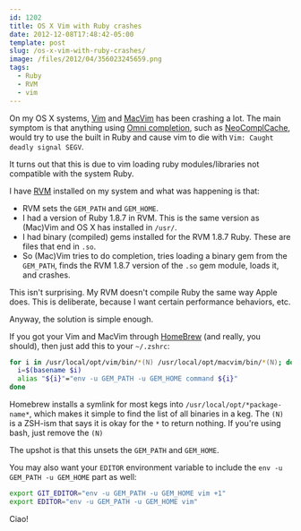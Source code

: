 ```yaml
---
id: 1202
title: OS X Vim with Ruby crashes
date: 2012-12-08T17:48:42-05:00
template: post
slug: /os-x-vim-with-ruby-crashes/
image: /files/2012/04/356023245659.png
tags:
  - Ruby
  - RVM
  - vim
---
```


On my OS X systems, [Vim](http://www.vim.org) and
[MacVim](https://code.google.com/p/macvim/) has been crashing a lot.
The main symptom is that anything using
[Omni completion](http://vim.wikia.com/wiki/Omni_completion), such
as [NeoComplCache](https://github.com/Shougo/neocomplcache), would
try to use the built in Ruby and cause vim to die with
`Vim: Caught deadly signal SEGV`.

It turns out that this is due to vim loading ruby modules/libraries
not compatible with the system Ruby.

I have [RVM](http://rvm.io) installed on my system and what was
happening is that:

* RVM sets the `GEM_PATH` and `GEM_HOME`.
* I had a version of Ruby 1.8.7 in RVM. This is the same version as
  (Mac)Vim and OS X has installed in `/usr/`.
* I had binary (compiled) gems installed for the RVM 1.8.7 Ruby.
  These are files that end in `.so`.
* So (Mac)Vim tries to do completion, tries loading a binary gem
  from the `GEM_PATH`, finds the RVM 1.8.7 version of the `.so` gem
  module, loads it, and crashes.

This isn't surprising. My RVM doesn't compile Ruby the same way
Apple does. This is deliberate, because I want certain performance
behaviors, etc.

Anyway, the solution is simple enough.

If you got your Vim and MacVim through
[HomeBrew](http://mxcl.github.com/homebrew/) (and really, you
should), then just add this to your `~/.zshrc`:

```zsh
for i in /usr/local/opt/vim/bin/*(N) /usr/local/opt/macvim/bin/*(N); do
  i=$(basename $i)
  alias "${i}"="env -u GEM_PATH -u GEM_HOME command ${i}"
done
```

Homebrew installs a symlink for most kegs into
`/usr/local/opt/*package-name*`, which makes it simple to find the
list of all binaries in a keg. The `(N)` is a ZSH-ism that says it
is okay for the `*` to return nothing. If you're using bash, just
remove the `(N)`

The upshot is that this unsets the `GEM_PATH` and `GEM_HOME`.

You may also want your `EDITOR` environment variable to include the
`env -u GEM_PATH -u GEM_HOME` part as well:

```zsh
export GIT_EDITOR="env -u GEM_PATH -u GEM_HOME vim +1"
export EDITOR="env -u GEM_PATH -u GEM_HOME vim"
```

Ciao!
